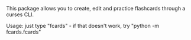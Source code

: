 This package allows you to create, edit and practice flashcards through a curses CLI.    
   
Usage: just type "fcards" - if that doesn't work, try "python -m fcards.fcards"
